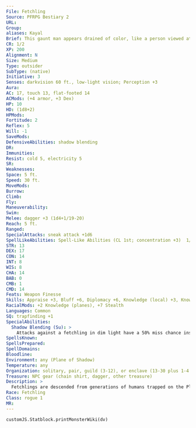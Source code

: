 ```yaml
---
File: Fetchling
Source: PFRPG Bestiary 2
URL: 
Group: 
aliases: Kayal
Brief: This gaunt man appears drained of color, like a person viewed at twilight or in a dark alley.
CR: 1/2
XP: 200
Alignment: N
Size: Medium
Type: outsider
SubType: (native)
Initiative: 3
Senses: darkvision 60 ft., low-light vision; Perception +3
Aura: 
AC: 17, touch 13, flat-footed 14
ACMods: (+4 armor, +3 Dex)
HP: 10
HD: (1d8+2)
HPMods: 
Fortitude: 2
Reflex: 5
Will: -1
SaveMods: 
DefensiveAbilities: shadow blending
DR: 
Immunities: 
Resist: cold 5, electricity 5
SR: 
Weaknesses: 
Space: 5 ft.
Speed: 30 ft.
MoveMods: 
Burrow: 
Climb: 
Fly: 
Maneuverability: 
Swim: 
Melee: dagger +3 (1d4+1/19-20)
Reach: 5 ft.
Ranged: 
SpecialAttacks: sneak attack +1d6
SpellLikeAbilities: Spell-Like Abilities (CL 1st; concentration +3)  1/day-disguise self (humanoid only)
STR: 13
DEX: 17
CON: 14
INT: 8
WIS: 8
CHA: 14
BAB: 0
CMB: 1
CMD: 14
Feats: Weapon Finesse
Skills: Appraise +3, Bluff +6, Diplomacy +6, Knowledge (local) +3, Knowledge (planes) +2, Perception +3, Sense Motive +3, Stealth +7
RacialMods: +2 Knowledge (planes), +7 Stealth
Languages: Common
SQ: trapfinding +1
SpecialAbilities:
  Shadow Blending (Su): >
    Attacks against a fetchling in dim light have a 50% miss chance instead of the normal 20% miss chance. This ability does not grant total concealment; it just increases the miss chance.
SpellsKnown: 
SpellsPrepared: 
SpellDomains: 
Bloodline: 
Environment: any (Plane of Shadow)
Temperature: any
Organization: solitary, pair, guild (3-12), or enclave (13-30 plus 1-4 2nd-4th level rogue spies, 1-4 2nd-4th level sorcerers, and 1 3rd-6th level fighter/rogue leader)
Treasure: NPC gear (chain shirt, dagger, other treasure)
Description: >
  Fetchlings are descended from generations of humans trapped on the Plane of Shadow. Infused with the essence of that plane, they are more and less than human, and often serve as middlemen in planar trade and politics. Other than their yellow eyes, their flesh has no color-it is either stark white, midnight black, or a shade of gray. On the Material Plane, they conceal themselves with heavy clothing or dim light so they can work without prejudice. The name "fetchling" is a human word; their own name for their race is kayal, meaning "shadow people."  A fetchling stands 6 feet tall, but is generally lithe and wiry of frame, weighing only 150 pounds. Fetchlings live as long as half-elves.  FETCHLING CHARACTERS  Fetchlings are defined by their class levels-they do not possess racial HD. They have the following racial traits.  +2 Dexterity, +2 Charisma, -2 Wisdom: Fetchlings are quick and forceful, but often strange and easily distracted by errant thoughts.  Darkvision: Fetchlings see in the dark up to 60 feet.  Low-Light Vision: Fetchlings can see twice as far as humans in conditions of dim light.  Skilled: Fetchlings have a +2 racial bonus on Knowledge (planes) and Stealth checks.  Shadow Blending: See above.  Shadowy Resistance: Fetchlings have cold resistance 5 and electricity resistance 5.  Spell-Like Abilities (Sp): A fetchling can use disguise self once per day as a spell-like ability. It can assume the form of any humanoid creature using this spell-like ability. When a fetchling reaches 9th level in any combination of classes, it gains shadow walk (self only) as a spell-like ability usable once per day, and at 13th level, it gains plane shift (self only, to the Plane of Shadow or the Material Plane only) usable once per day. A fetchling's caster level is equal to its total Hit Dice.  Languages Fetchlings begin play speaking Common. A fetchling with a high Intelligence score can choose any of the following languages: Aklo, Aquan, Auran, Draconic, D'ziriak (understanding only, cannot speak), Ignan, Terran, and any regional human tongue.
Race: Fetchling
Class: rogue 1
MR: 
---
```

```dataviewjs
customJS.Statblock.printMonsterWiki(dv)
```
